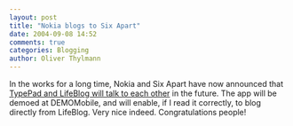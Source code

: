 ```yaml
---
layout: post
title: "Nokia blogs to Six Apart"
date: 2004-09-08 14:52
comments: true
categories: Blogging
author: Oliver Thylmann
---
```



In the works for a long time, Nokia and Six Apart have now announced that [TypePad and LifeBlog will talk to each other](http://www.prnewswire.com/cgi-bin/stories.pl?ACCT=109&amp;STORY=/www/story/09-08-2004/0002246056&amp;EDATE=) in the future. The app will be demoed at DEMOMobile, and will enable, if I read it correctly, to blog directly from LifeBlog. Very nice indeed. Congratulations people!


